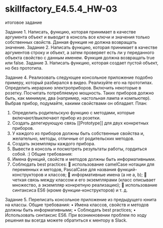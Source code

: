# skillfactory_E4.5.4_HW-03
итоговое задание

Задание 1.
Написать, функцию, которая принимает в качестве аргумента объект и выводит в консоль все ключи и значения только собственных свойств. Данная функция не должна возвращать значение.
Задание 2.
Написать функцию, которая принимает в качестве аргументов строку и объект, а затем проверяет есть ли у переданного объекта свойство с данным именем. Функция должна возвращать true или false.
Задание 3.
Написать функцию, которая создает пустой объект, но без прототипа.

Задание 4.
Реализовать следующее консольное приложение подобно примеру, который разбирался в видео. Реализуйте его на прототипах.
Определить иерархию электроприборов. Включить некоторые в розетку. Посчитать потребляемую мощность. 
Таких приборов должно быть, как минимум, два (например, настольная лампа и компьютер). Выбрав прибор, подумайте, какими свойствами он обладает.
План:
1.	Определить родительскую функцию с методами, которые включают/выключают прибор из розетки.
2.	Создать делегирующую связь [[Prototype]] для двух конкретных приборов.
3.	У каждого из приборов должны быть собственные свойства и, желательно, методы, отличные от родительских методов.
4.	Создать экземпляры каждого прибора.
5.	Вывести в консоль и посмотреть результаты работы, гордиться собой. :)
Общие требования:
1.	Имена функций, свойств и методов должны быть информативными.
2.	Соблюдать best practices:
	использование camelCase нотации для переменных и методов, PascalCase для названия функций-конструкторов и классов;
	информативные имена (а не a, b);
	четкая связь между классом и его экземплярами (класс описывает множество, а экземпляр конкретную реализацию);
	использование синтаксиса ES6 (кроме функции-конструкторов) и т. д.


Задание 5.
Переписать консольное приложение из предыдущего юнита на классы.
Общие требования:
•	Имена классов, свойств и методов должны быть информативными;
•	Соблюдать best practices;
•	Использовать синтаксис ES6.
При возникновении проблем по ходу решения вы всегда можете обратиться к ментору в Slack. 
